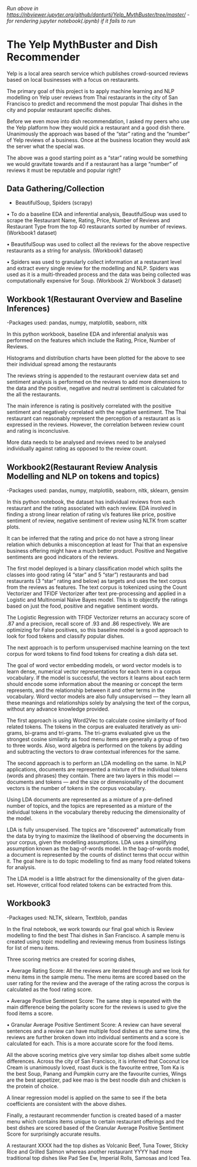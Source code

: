 ###### Run above in https://nbviewer.jupyter.org/github/danturti/Yelp_MythBuster/tree/master/ - for rendering jupyter notebook(.ipynb) if it fails to run
# The Yelp MythBuster and Dish Recommender

Yelp is a local area search service which publishes crowd-sourced reviews based on local businesses with a focus on restaurants.

The primary goal of this project is to apply machine learning and NLP modelling on Yelp user reviews from Thai restaurants in the city of San Francisco to predict and recommend the most popular Thai dishes in the city and popular restaurant specific dishes.

Before we even move into dish recommendation, I asked my peers who use the Yelp platform how they would pick a restaurant and a good dish there. Unanimously the approach was based of the “star” rating and the “number” of Yelp reviews of a business. Once at the business location they would ask the server what the special was.

The above was a good starting point as a “star” rating would be something we would gravitate towards and if a restaurant has a large “number” of reviews it must be reputable and popular right?

## Data Gathering/Collection
 
 - BeautifulSoup, Spiders (scrapy)
 
•	To do a baseline EDA and inferential analysis, BeautifulSoup was used to scrape the Restaurant Name, Rating, Price, Number of Reviews and Restaurant Type from the top 40 restaurants sorted by number of reviews. (Workbook1 dataset)

•	BeautifulSoup was used to collect all the reviews for the above respective restaurants as a string for analysis. (Workbook1 dataset)

•	Spiders was used to granularly collect information at a restaurant level and extract every single review for the modelling and NLP. Spiders was used as it is a multi-threaded process and the data was being collected was computationally expensive for Soup. (Workbook 2/ Workbook 3 dataset)


## Workbook 1(Restaurant Overview and Baseline Inferences)

-Packages used: pandas, numpy, matplotlib, seaborn, nltk

In this python workbook, baseline EDA and inferential analysis was performed on the features which include the Rating, Price, Number of Reviews. 

Histograms and distribution charts have been plotted for the above to see their individual spread among the restaurants

The reviews string is appended to the restaurant overview data set and sentiment analysis is performed on the reviews to add more dimensions to the data and the positive, negative and neutral sentiment is calculated for the all the restaurants.

The main inference is rating is positively correlated with the positive sentiment and negatively correlated with the negative sentiment. The Thai restaurant can reasonably represent the perception of a restaurant as is expressed in the reviews. However, the correlation between review count and rating is inconclusive. 

More data needs to be analysed and reviews need to be analysed individually against rating as opposed to the review count.


## Workbook2(Restaurant Review Analysis Modelling and NLP on tokens and topics)

-Packages used: pandas, numpy, matplotlib, seaborn, nltk, sklearn, gensim

In this python notebook, the dataset has individual reviews from each restaurant and the rating associated with each review. EDA involved in finding a strong linear relation of rating v/s features like price, positive sentiment of review, negative sentiment of review using NLTK from scatter plots. 

It can be inferred that the rating and price do not have a strong linear relation which debunks a misconception at least for Thai that an expensive business offering might have a much better product. Positive and Negative sentiments are good indicators of the reviews.

The first model deployed is a binary classification model which splits the classes into good rating (4 “star” and 5 “star”) restaurants and bad restaurants (3 “star” rating and below) as targets and uses the text corpus from the reviews as features. The text corpus is tokenized using the Count Vectorizer and TFIDF Vectorizer after text pre-processing and applied in a Logistic and Multinomial Naïve Bayes model. This is to objectify the ratings based on just the food, positive and negative sentiment words.

The Logistic Regression with TFIDF Vectorizer returns an accuracy score of .87 and a precision, recall score of .93 and .86 respectively. We are optimizing for False positives, so this baseline model is a good approach to look for food tokens and classify popular dishes.

The next approach is to perform unsupervised machine learning on the text corpus for word tokens to find food tokens for creating a dish data set.

The goal of word vector embedding models, or word vector models is to learn dense, numerical vector representations for each term in a corpus vocabulary. If the model is successful, the vectors it learns about each term should encode some information about the meaning or concept the term represents, and the relationship between it and other terms in the vocabulary. Word vector models are also fully unsupervised — they learn all these meanings and relationships solely by analysing the text of the corpus, without any advance knowledge provided.

The first approach is using Word2Vec to calculate cosine similarity of food related tokens. The tokens in the corpus are evaluated iteratively as uni-grams, bi-grams and tri-grams. The tri-grams evaluated give us the strongest cosine similarity as food menu items are generally a group of two to three words. Also, word algebra is performed on the tokens by adding and subtracting the vectors to draw contextual inferences for the same.

The second approach is to perform an LDA modelling on the same. In NLP applications, documents are represented a mixture of the individual tokens (words and phrases) they contain. There are two layers in this model — documents and tokens — and the size or dimensionality of the document vectors is the number of tokens in the corpus vocabulary.

Using LDA documents are represented as a mixture of a pre-defined number of topics, and the topics are represented as a mixture of the individual tokens in the vocabulary thereby reducing the dimensionality of the model.

LDA is fully unsupervised. The topics are "discovered" automatically from the data by trying to maximize the likelihood of observing the documents in your corpus, given the modelling assumptions. LDA uses a simplifying assumption known as the bag-of-words model. In the bag-of-words model, a document is represented by the counts of distinct terms that occur within it. The goal here is to do topic modelling to find as many food related tokens for analysis.

The LDA model is a little abstract for the dimensionality of the given data-set. However, critical food related tokens can be extracted from this.


## Workbook3

-Packages used: NLTK, sklearn, Textblob, pandas

In the final notebook, we work towards our final goal which is Review modelling to find the best Thai dishes in San Francisco.
A sample menu is created using topic modelling and reviewing menus from business listings for list of menu items.

Three scoring metrics are created for scoring dishes, 

•	Average Rating Score: All the reviews are iterated through and we look for menu items in the sample menu. The menu items are scored based on the user rating for the review and the average of the rating across the corpus is calculated as the food rating score.

•	Average Positive Sentiment Score: The same step is repeated with the main difference being the polarity score for the reviews is used to give the food items a score.

•	Granular Average Positive Sentiment Score: A review can have several sentences and a review can have multiple food dishes at the same time, the reviews are further broken down into individual sentiments and a score is calculated for each. This is a more accurate score for the food items.

All the above scoring metrics give very similar top dishes albeit some subtle differences. Across the city of San Francisco, it is inferred that Coconut Ice Cream is unanimously loved, roast duck is the favourite entree, Tom Ka is the best Soup, Panang and Pumpkin curry are the favourite curries, Wings are the best appetizer, pad kee mao is the best noodle dish and chicken is the protein of choice.

A linear regression model is applied on the same to see if the beta coefficients are consistent with the above dishes. 

Finally, a restaurant recommender function is created based of a master menu which contains items unique to certain restaurant offerings and the best dishes are scored based of the Granular Average Positive Sentiment Score for surprisingly accurate results.

A restaurant XXXX had the top dishes as Volcanic Beef, Tuna Tower, Sticky Rice and Grilled Salmon whereas another restaurant YYYY had more traditional top dishes like Pad See Ew, Imperial Rolls, Samosas and Iced Tea.

